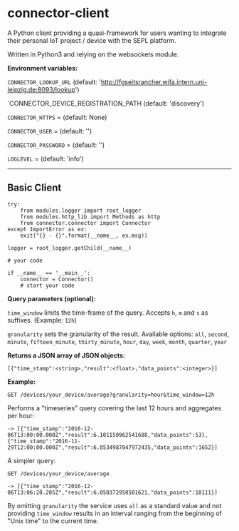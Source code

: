 connector-client
===================


A Python client providing a quasi-framework for users wanting to integrate their personal IoT project / device with the SEPL platform.

Written in Python3 and relying on the websockets module.


**Environment variables:**

`CONNECTOR_LOOKUP_URL` (default: 'http://fgseitsrancher.wifa.intern.uni-leipzig.de:8093/lookup')

`CONNECTOR_DEVICE_REGISTRATION_PATH (default: 'discovery')

`CONNECTOR_HTTPS` = (default: None)

`CONNECTOR_USER` = (default: '')

`CONNECTOR_PASSWORD` = (default: '')

`LOGLEVEL` = (default: 'info')

----------


Basic Client
-------------

```
try:
    from modules.logger import root_logger
    from modules.http_lib import Methods as http
    from connector.connector import Connector
except ImportError as ex:
    exit("{} - {}".format(__name__, ex.msg))

logger = root_logger.getChild(__name__)

# your code

if __name__ == '__main__':
    connector = Connector()
    # start your code
```


**Query parameters (optional):**

`time_window` limits the time-frame of the query. Accepts `h`, `m` and `s` as suffixes. (Example: `12h`)

`granularity` sets the granularity of the result. Available options: `all`, `second`, `minute`, `fifteen_minute`, `thirty_minute`, `hour`, `day`, `week`, `month`, `quarter`, `year`


**Returns a JSON array of JSON objects:**

`[{"time_stamp":<string>,"result":<float>,"data_points":<integer>}]`


**Example:**
```
GET /devices/your_device/average?granularity=hour&time_window=12h
```
Performs a "timeseries" query covering the last 12 hours and aggregates per hour:
```
-> [{"time_stamp":"2016-12-06T13:00:00.000Z","result":6.101150962541688,"data_points":53},{"time_stamp":"2016-11-29T12:00:00.000Z","result":6.0534987847972435,"data_points":1652}]
```
A simpler query:
```
GET /devices/your_device/average

-> [{"time_stamp":"2016-12-06T13:06:20.205Z","result":6.050372958501621,"data_points":10111}]
```
By omitting `granularity` the service uses `all` as a standard value and not providing `time_window` results in an interval ranging from the beginning of "Unix time" to the current time.
